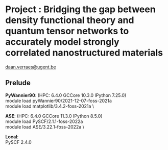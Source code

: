 # Project : Bridging the gap between density functional theory and quantum tensor networks to accurately model strongly correlated nanostructured materials
daan.verraes@ugent.be

## Prelude
**PyWannier90**: (HPC: 6.4.0 GCCore 10.3.0 IPython 7.25.0) \
module load pyWannier90/2021-12-07-foss-2021a\
module load matplotlib/3.4.2-foss-2021a \

**ASE**: (HPC: 6.4.0 GCCore 11.3.0 IPython 8.5.0) \
module load PySCF/2.1.1-foss-2022a \
module load ASE/3.22.1-foss-2022a \

**Local**: \
PySCF 2.4.0
